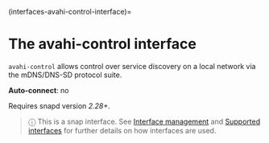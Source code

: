 (interfaces-avahi-control-interface)=
# The avahi-control interface

`avahi-control` allows control over service discovery on a local network via the mDNS/DNS-SD protocol suite.

**Auto-connect**: no

Requires snapd version _2.28+_.

> ⓘ  This is a snap interface. See [Interface management](/) and [Supported interfaces](/interfaces/index) for further details on how interfaces are used.

